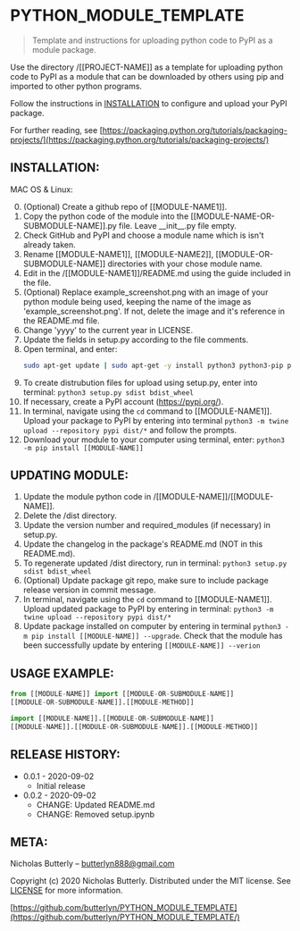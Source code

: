 # PYTHON_MODULE_TEMPLATE
> Template and instructions for uploading python code to PyPI as a module package.

Use the directory /[[PROJECT-NAME]] as a template for uploading python code to PyPI as a module that can be downloaded by others using pip and imported to other python programs.

Follow the instructions in [INSTALLATION](##INSTALLATION:) to configure and upload your PyPI package.

For further reading, see [https://packaging.python.org/tutorials/packaging-projects/](https://packaging.python.org/tutorials/packaging-projects/)

## INSTALLATION:

MAC OS & Linux:

0. (Optional) Create a github repo of [[MODULE-NAME1]].
1. Copy the python code of the module into the [[MODULE-NAME-OR-SUBMODULE-NAME]].py file. Leave \_\_init\_\_.py file empty.
2. Check GitHub and PyPI and choose a module name which is isn't already taken.
3. Rename [[MODULE-NAME1]], [[MODULE-NAME2]], [[MODULE-OR-SUBMODULE-NAME]] directories with your chose module name.
4. Edit in the /[[MODULE-NAME1]]/README.md using the guide included in the file.
5. (Optional) Replace example_screenshot.png with an image of your python module being used, keeping the name of the image as 'example_screenshot.png'. If not, delete the image and it's reference in the README.md file.
6. Change 'yyyy' to the current year in LICENSE.
7. Update the fields in setup.py according to the file comments.
8. Open terminal, and enter:
    ```sh
    sudo apt-get update | sudo apt-get -y install python3 python3-pip python-dev ipython ipython-notebook wheel twine jupyter | python3 -m pip install setuptools
    ```
9. To create distrubution files for upload using setup.py, enter into terminal: `python3 setup.py sdist bdist_wheel`
10. If necessary, create a PyPI account (https://pypi.org/).
11. In terminal, navigate using the `cd` command to [[MODULE-NAME1]]. Upload your package to PyPI by entering into terminal `python3 -m twine upload --repository pypi dist/*` and follow the prompts.
12. Download your module to your computer using terminal, enter: `python3 -m pip install [[MODULE-NAME]]`

## UPDATING MODULE:

1. Update the module python code in /[[MODULE-NAME]]/[[MODULE-NAME]].
2. Delete the /dist directory.
3. Update the version number and required_modules (if necessary) in setup.py.
4. Update the changelog in the package's README.md (NOT in this README.md).
5. To regenerate updated /dist directory, run in terminal: `python3 setup.py sdist bdist_wheel`
6. (Optional) Update package git repo, make sure to include package release version in commit message.
7. In terminal, navigate using the `cd` command to [[MODULE-NAME1]]. Upload updated package to PyPI by entering in terminal: `python3 -m twine upload --repository pypi dist/*`
8. Update package installed on computer by entering in terminal `python3 -m pip install [[MODULE-NAME]] --upgrade`. Check that the module has been successfully update by entering `[[MODULE-NAME]] --verion`

## USAGE EXAMPLE:

```python
from [[MODULE-NAME]] import [[MODULE-OR-SUBMODULE-NAME]]
[[MODULE-OR-SUBMODULE-NAME]].[[MODULE-METHOD]]
```
```python
import [[MODULE-NAME]].[[MODULE-OR-SUBMODULE-NAME]]
[[MODULE-NAME]].[[MODULE-OR-SUBMODULE-NAME]].[[MODULE-METHOD]]
```

## RELEASE HISTORY:

* 0.0.1 - 2020-09-02
    * Initial release
* 0.0.2 - 2020-09-02
    * CHANGE: Updated README.md
    * CHANGE: Removed setup.ipynb

## META:

Nicholas Butterly – butterlyn888@gmail.com

Copyright (c) 2020 Nicholas Butterly. Distributed under the MIT license. See [LICENSE](LICENSE) for more information.

[https://github.com/butterlyn/PYTHON_MODULE_TEMPLATE](https://github.com/butterlyn/PYTHON_MODULE_TEMPLATE/)
